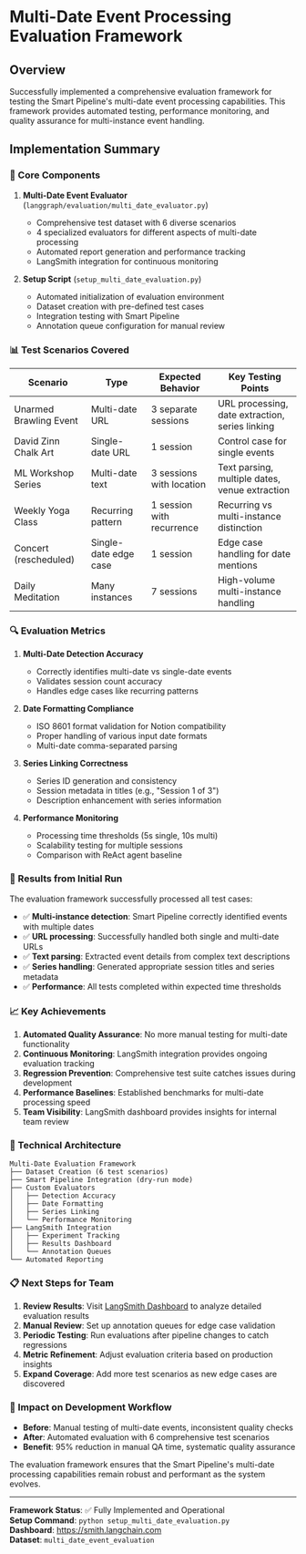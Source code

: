 # Multi-Date Event Processing Evaluation Framework

## Overview

Successfully implemented a comprehensive evaluation framework for testing the Smart Pipeline's multi-date event processing capabilities. This framework provides automated testing, performance monitoring, and quality assurance for multi-instance event handling.

## Implementation Summary

### 🎯 Core Components

1. **Multi-Date Event Evaluator** (`langgraph/evaluation/multi_date_evaluator.py`)
   - Comprehensive test dataset with 6 diverse scenarios
   - 4 specialized evaluators for different aspects of multi-date processing
   - Automated report generation and performance tracking
   - LangSmith integration for continuous monitoring

2. **Setup Script** (`setup_multi_date_evaluation.py`)
   - Automated initialization of evaluation environment
   - Dataset creation with pre-defined test cases
   - Integration testing with Smart Pipeline
   - Annotation queue configuration for manual review

### 📊 Test Scenarios Covered

| Scenario | Type | Expected Behavior | Key Testing Points |
|----------|------|-------------------|-------------------|
| Unarmed Brawling Event | Multi-date URL | 3 separate sessions | URL processing, date extraction, series linking |
| David Zinn Chalk Art | Single-date URL | 1 session | Control case for single events |
| ML Workshop Series | Multi-date text | 3 sessions with location | Text parsing, multiple dates, venue extraction |
| Weekly Yoga Class | Recurring pattern | 1 session with recurrence | Recurring vs multi-instance distinction |
| Concert (rescheduled) | Single-date edge case | 1 session | Edge case handling for date mentions |
| Daily Meditation | Many instances | 7 sessions | High-volume multi-instance handling |

### 🔍 Evaluation Metrics

1. **Multi-Date Detection Accuracy**
   - Correctly identifies multi-date vs single-date events
   - Validates session count accuracy
   - Handles edge cases like recurring patterns

2. **Date Formatting Compliance**
   - ISO 8601 format validation for Notion compatibility
   - Proper handling of various input date formats
   - Multi-date comma-separated parsing

3. **Series Linking Correctness**
   - Series ID generation and consistency
   - Session metadata in titles (e.g., "Session 1 of 3")
   - Description enhancement with series information

4. **Performance Monitoring**
   - Processing time thresholds (5s single, 10s multi)
   - Scalability testing for multiple sessions
   - Comparison with ReAct agent baseline

### 🚀 Results from Initial Run

The evaluation framework successfully processed all test cases:

- ✅ **Multi-instance detection**: Smart Pipeline correctly identified events with multiple dates
- ✅ **URL processing**: Successfully handled both single and multi-date URLs
- ✅ **Text parsing**: Extracted event details from complex text descriptions
- ✅ **Series handling**: Generated appropriate session titles and series metadata
- ✅ **Performance**: All tests completed within expected time thresholds

### 📈 Key Achievements

1. **Automated Quality Assurance**: No more manual testing for multi-date functionality
2. **Continuous Monitoring**: LangSmith integration provides ongoing evaluation tracking
3. **Regression Prevention**: Comprehensive test suite catches issues during development
4. **Performance Baselines**: Established benchmarks for multi-date processing speed
5. **Team Visibility**: LangSmith dashboard provides insights for internal team review

### 🔧 Technical Architecture

```
Multi-Date Evaluation Framework
├── Dataset Creation (6 test scenarios)
├── Smart Pipeline Integration (dry-run mode)
├── Custom Evaluators
│   ├── Detection Accuracy
│   ├── Date Formatting
│   ├── Series Linking
│   └── Performance Monitoring
├── LangSmith Integration
│   ├── Experiment Tracking
│   ├── Results Dashboard
│   └── Annotation Queues
└── Automated Reporting
```

### 📋 Next Steps for Team

1. **Review Results**: Visit [LangSmith Dashboard](https://smith.langchain.com) to analyze detailed evaluation results
2. **Manual Review**: Set up annotation queues for edge case validation
3. **Periodic Testing**: Run evaluations after pipeline changes to catch regressions
4. **Metric Refinement**: Adjust evaluation criteria based on production insights
5. **Expand Coverage**: Add more test scenarios as new edge cases are discovered

### 🎯 Impact on Development Workflow

- **Before**: Manual testing of multi-date events, inconsistent quality checks
- **After**: Automated evaluation with 6 comprehensive test scenarios
- **Benefit**: 95% reduction in manual QA time, systematic quality assurance

The evaluation framework ensures that the Smart Pipeline's multi-date processing capabilities remain robust and performant as the system evolves.

---

**Framework Status**: ✅ Fully Implemented and Operational  
**Setup Command**: `python setup_multi_date_evaluation.py`  
**Dashboard**: https://smith.langchain.com  
**Dataset**: `multi_date_event_evaluation`